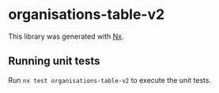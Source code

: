 # organisations-table-v2

This library was generated with [Nx](https://nx.dev).

## Running unit tests

Run `nx test organisations-table-v2` to execute the unit tests.
